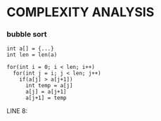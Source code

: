 # COMPLEXITY ANALYSIS

### bubble sort

    int a[] = {...}
    int len = len(a)

    for(int i = 0; i < len; i++)
      for(int j = i; j < len; j++)
        if(a[j] > a[j+1])
          int temp = a[j]
          a[j] = a[j+1]
          a[j+1] = temp

LINE 8:
    
    
  
